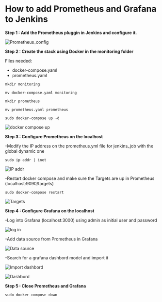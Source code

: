 # How to add Prometheus and Grafana to Jenkins

**Step 1 : Add the Prometheus pluggin in Jenkins and configure it.**

![Prometheus_config](https://github.com/gakengabinatsume/DevOps2023/assets/141765846/ad2b35e7-eb6c-4c3f-8e8e-04f76863c9c3)

**Step 2 : Create the stack using Docker in the monitoring folder**

Files needed:
- docker-compose.yaml
- prometheus.yaml

`mkdir monitoring`

`mv docker-compose.yaml monitoring`

`mkdir prometheus`

`mv prometheus.yaml prometheus`

`sudo docker-compose up -d`

![docker compose up](https://github.com/gakengabinatsume/DevOps2023/assets/141765846/ddb127e7-2b8e-4f6a-8283-070c004cfc21)

**Step 3 : Configure Prometheus on the localhost**

-Modify the IP address on the prometheus.yml file for jenkins_job with the global dynamic one 

`sudo ip addr | inet`

![IP addr](https://github.com/gakengabinatsume/DevOps2023/assets/141765846/31db5b46-2393-469e-906a-2266bb9d22cf)

-Restart docker compose and make sure the Targets are up in Prometheus (localhost:9090/targets)

`sudo docker-compose restart`

![Targets](https://github.com/gakengabinatsume/DevOps2023/assets/141765846/1cce0bd9-c3b3-4c5a-a4a5-dd0905a3ec84)

**Step 4 : Configure Grafana on the localhost**

-Log into Grafana (localhost:3000) using admin as initial user and password

![log in](https://github.com/gakengabinatsume/DevOps2023/assets/141765846/78a9a91b-6285-443d-a1e8-0c52d4c5a164)

-Add data source from Prometheus in Grafana

![Data source](https://github.com/gakengabinatsume/DevOps2023/assets/141765846/6b673e73-273d-486a-8443-bb9721e5a140)

-Search for a grafana dashbord model and import it

![Import dashbord](https://github.com/gakengabinatsume/DevOps2023/assets/141765846/5dc877ab-7c7d-4e96-8f85-87e54e597797)

![Dashbord](https://github.com/gakengabinatsume/DevOps2023/assets/141765846/a6b5a143-a9d2-4e17-9a59-04c5964880f7)

**Step 5 : Close Prometheus and Grafana**

`sudo docker-compose down`

